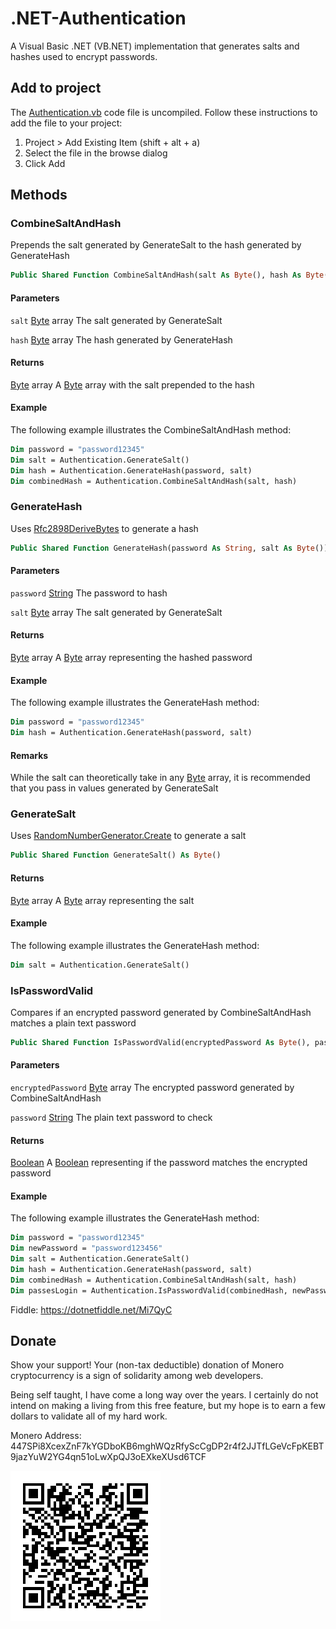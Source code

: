 # .NET-Authentication
A Visual Basic .NET (VB.NET) implementation that generates salts and hashes used to encrypt passwords.

## Add to project
The [Authentication.vb](Authentication.vb) code file is uncompiled. Follow these instructions to add the file to your project:

 1. Project > Add Existing Item (shift + alt + a)
 2. Select the file in the browse dialog
 3. Click Add

## Methods
### CombineSaltAndHash
Prepends the salt generated by GenerateSalt to the hash generated by GenerateHash

``` vb
Public Shared Function CombineSaltAndHash(salt As Byte(), hash As Byte()) As Byte()
```

#### Parameters
`salt` [Byte](https://docs.microsoft.com/en-us/dotnet/api/system.byte) array
The salt generated by GenerateSalt

`hash` [Byte](https://docs.microsoft.com/en-us/dotnet/api/system.byte) array
The hash generated by GenerateHash

#### Returns
[Byte](https://docs.microsoft.com/en-us/dotnet/api/system.byte) array
A [Byte](https://docs.microsoft.com/en-us/dotnet/api/system.byte) array with the salt prepended to the hash

#### Example
The following example illustrates the CombineSaltAndHash method:
``` vb
Dim password = "password12345"
Dim salt = Authentication.GenerateSalt()
Dim hash = Authentication.GenerateHash(password, salt)
Dim combinedHash = Authentication.CombineSaltAndHash(salt, hash)
```

### GenerateHash
Uses [Rfc2898DeriveBytes](https://docs.microsoft.com/en-us/dotnet/api/system.security.cryptography.rfc2898derivebytes) to generate a hash

``` vb
Public Shared Function GenerateHash(password As String, salt As Byte()) As Byte()
```

#### Parameters
`password` [String](https://docs.microsoft.com/en-us/dotnet/api/system.string)
The password to hash

`salt` [Byte](https://docs.microsoft.com/en-us/dotnet/api/system.byte) array
The salt generated by GenerateSalt

#### Returns
[Byte](https://docs.microsoft.com/en-us/dotnet/api/system.byte) array
A [Byte](https://docs.microsoft.com/en-us/dotnet/api/system.byte) array representing the hashed password

#### Example
The following example illustrates the GenerateHash method:
``` vb
Dim password = "password12345"
Dim hash = Authentication.GenerateHash(password, salt)
```

#### Remarks
While the salt can theoretically take in any [Byte](https://docs.microsoft.com/en-us/dotnet/api/system.byte) array, it is recommended that you pass in values generated by GenerateSalt

### GenerateSalt
Uses [RandomNumberGenerator.Create](https://learn.microsoft.com/en-us/dotnet/api/system.security.cryptography.randomnumbergenerator.create) to generate a salt

``` vb
Public Shared Function GenerateSalt() As Byte()
```

#### Returns
[Byte](https://docs.microsoft.com/en-us/dotnet/api/system.byte) array
A [Byte](https://docs.microsoft.com/en-us/dotnet/api/system.byte) array representing the salt

#### Example
The following example illustrates the GenerateHash method:
``` vb
Dim salt = Authentication.GenerateSalt()
```

### IsPasswordValid
Compares if an encrypted password generated by CombineSaltAndHash matches a plain text password

``` vb
Public Shared Function IsPasswordValid(encryptedPassword As Byte(), password As String) As Boolean
```

#### Parameters
`encryptedPassword` [Byte](https://docs.microsoft.com/en-us/dotnet/api/system.byte) array
The encrypted password generated by CombineSaltAndHash

`password` [String](https://docs.microsoft.com/en-us/dotnet/api/system.string)
The plain text password to check

#### Returns
[Boolean](https://docs.microsoft.com/en-us/dotnet/api/system.boolean)
A [Boolean](https://docs.microsoft.com/en-us/dotnet/api/system.boolean) representing if the password matches the encrypted password

#### Example
The following example illustrates the GenerateHash method:
``` vb
Dim password = "password12345"
Dim newPassword = "password123456"
Dim salt = Authentication.GenerateSalt()
Dim hash = Authentication.GenerateHash(password, salt)
Dim combinedHash = Authentication.CombineSaltAndHash(salt, hash)
Dim passesLogin = Authentication.IsPasswordValid(combinedHash, newPassword)
```
Fiddle: https://dotnetfiddle.net/Mi7QyC

## Donate
Show your support! Your (non-tax deductible) donation of Monero cryptocurrency is a sign of solidarity among web developers.

Being self taught, I have come a long way over the years. I certainly do not intend on making a living from this free feature, but my hope is to earn a few dollars to validate all of my hard work.

Monero Address: 447SPi8XcexZnF7kYGDboKB6mghWQzRfyScCgDP2r4f2JJTfLGeVcFpKEBT9jazYuW2YG4qn51oLwXpQJ3oEXkeXUsd6TCF

![447SPi8XcexZnF7kYGDboKB6mghWQzRfyScCgDP2r4f2JJTfLGeVcFpKEBT9jazYuW2YG4qn51oLwXpQJ3oEXkeXUsd6TCF](monero.png)
